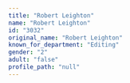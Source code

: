 ```yaml
---
title: "Robert Leighton"
name: "Robert Leighton"
id: "3032"
original_name: "Robert Leighton"
known_for_department: "Editing"
gender: "2"
adult: "false"
profile_path: "null"
---
```

